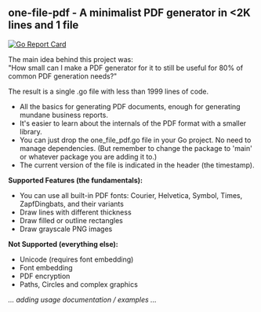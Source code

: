 ## one-file-pdf - A minimalist PDF generator in &lt;2K lines and 1 file
[![Go Report Card](https://goreportcard.com/badge/github.com/balacode/one-file-pdf)](https://goreportcard.com/report/github.com/balacode/one-file-pdf)  

The main idea behind this project was:  
"How small can I make a PDF generator for it to still be useful for 80% of common PDF generation needs?"

The result is a single .go file with less than 1999 lines of code.

- All the basics for generating PDF documents, enough for generating mundane business reports. 
- It's easier to learn about the internals of the PDF format with a smaller library.
- You can just drop the one_file_pdf.go file in your Go project. No need to manage dependencies. (But remember to change the package to 'main' or whatever package you are adding it to.)
- The current version of the file is indicated in the header (the timestamp).

**Supported Features (the fundamentals):**
- You can use all built-in PDF fonts: Courier, Helvetica, Symbol, Times, ZapfDingbats, and their variants
- Draw lines with different thickness
- Draw filled or outline rectangles
- Draw grayscale PNG images

**Not Supported (everything else):**
- Unicode (requires font embedding)
- Font embedding
- PDF encryption
- Paths, Circles and complex graphics

*... adding usage documentation / examples ...*
